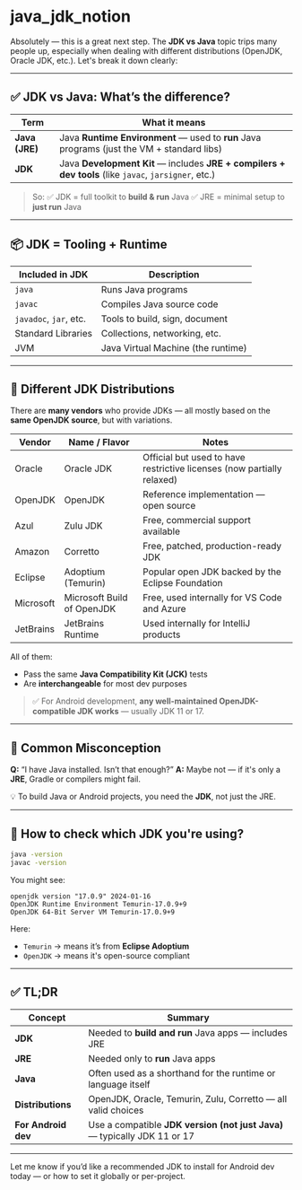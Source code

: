 # java_jdk_notion

Absolutely — this is a great next step. The **JDK vs Java** topic trips many people up, especially when dealing with different distributions (OpenJDK, Oracle JDK, etc.). Let's break it down clearly:

---

## ✅ JDK vs Java: What’s the difference?

| Term           | What it means                                                                                         |
| -------------- | ----------------------------------------------------------------------------------------------------- |
| **Java (JRE)** | Java **Runtime Environment** — used to **run** Java programs (just the VM + standard libs)            |
| **JDK**        | Java **Development Kit** — includes **JRE + compilers + dev tools** (like `javac`, `jarsigner`, etc.) |

> So:
> ✅ JDK = full toolkit to **build & run** Java
> ✅ JRE = minimal setup to **just run** Java

---

## 📦 JDK = Tooling + Runtime

| Included in JDK        | Description                        |
| ---------------------- | ---------------------------------- |
| `java`                 | Runs Java programs                 |
| `javac`                | Compiles Java source code          |
| `javadoc`, `jar`, etc. | Tools to build, sign, document     |
| Standard Libraries     | Collections, networking, etc.      |
| JVM                    | Java Virtual Machine (the runtime) |

---

## 🔀 Different JDK Distributions

There are **many vendors** who provide JDKs — all mostly based on the **same OpenJDK source**, but with variations.

| Vendor    | Name / Flavor              | Notes                                                                  |
| --------- | -------------------------- | ---------------------------------------------------------------------- |
| Oracle    | Oracle JDK                 | Official but used to have restrictive licenses (now partially relaxed) |
| OpenJDK   | OpenJDK                    | Reference implementation — open source                                 |
| Azul      | Zulu JDK                   | Free, commercial support available                                     |
| Amazon    | Corretto                   | Free, patched, production-ready JDK                                    |
| Eclipse   | Adoptium (Temurin)         | Popular open JDK backed by the Eclipse Foundation                      |
| Microsoft | Microsoft Build of OpenJDK | Free, used internally for VS Code and Azure                            |
| JetBrains | JetBrains Runtime          | Used internally for IntelliJ products                                  |

All of them:

* Pass the same **Java Compatibility Kit (JCK)** tests
* Are **interchangeable** for most dev purposes

> ✅ For Android development, **any well-maintained OpenJDK-compatible JDK works** — usually JDK 11 or 17.

---

## 🧠 Common Misconception

**Q:** “I have Java installed. Isn’t that enough?”
**A:** Maybe not — if it's only a **JRE**, Gradle or compilers might fail.

💡 To build Java or Android projects, you need the **JDK**, not just the JRE.

---

## 🧪 How to check which JDK you're using?

```bash
java -version
javac -version
```

You might see:

```text
openjdk version "17.0.9" 2024-01-16
OpenJDK Runtime Environment Temurin-17.0.9+9
OpenJDK 64-Bit Server VM Temurin-17.0.9+9
```

Here:

* `Temurin` → means it’s from **Eclipse Adoptium**
* `OpenJDK` → means it's open-source compliant

---

## ✅ TL;DR

| Concept             | Summary                                                                   |
| ------------------- | ------------------------------------------------------------------------- |
| **JDK**             | Needed to **build and run** Java apps — includes JRE                      |
| **JRE**             | Needed only to **run** Java apps                                          |
| **Java**            | Often used as a shorthand for the runtime or language itself              |
| **Distributions**   | OpenJDK, Oracle, Temurin, Zulu, Corretto — all valid choices              |
| **For Android dev** | Use a compatible **JDK version (not just Java)** — typically JDK 11 or 17 |

---

Let me know if you’d like a recommended JDK to install for Android dev today — or how to set it globally or per-project.

